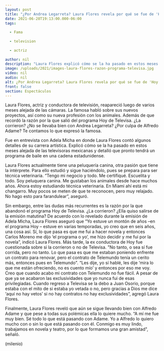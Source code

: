```yaml
---
layout: post
title: "¿Por Andrea Legarreta? Laura Flores revela por qué se fue de 'Hoy'; aclara si sufrió veto de Televisa"
date: 2021-06-28T19:13:00.000-06:00
tags:
  
  - Fama
  
  - television
  
  - actriz
  
author: nil
description: "Laura Flores explicó cómo se la ha pasado en estos meses alejada de las televisoras mexicanas. ¿Fue vetada de Televisa? Te decimos por qué abandonó el programa Hoy. "
image: /uploads/2021/images-laura-flores-razon-programa-televisa.jpg
video: nil
audio: nil
alt: ¿Por Andrea Legarreta? Laura Flores revela por qué se fue de 'Hoy'; aclara si sufrió veto de Televisa
front: false
section: Espectáculos
---
```


Laura Flores, actriz y conductora de televisión, reapareció luego de varios meses alejada de las cámaras. La famosa habló sobre sus nuevos proyectos, así como su nueva profesión con los animales. Además de que recordó la razón por la que salió del programa Hoy de Televisa. ¿La corrieron? ¿No se llevaba bien con Andrea Legarreta? ¿Por culpa de Alfredo Adame? Te contamos lo que expresó la famosa. 

Fue en entrevista con Adela Micha en donde Laura Flores contó algunos detalles de su carrera artística. Explicó cómo se la ha pasado en estos meses alejada de las televisoras mexicanas y detalló que pronto tendrá un programa de baile en una cadena estadunidense. 

Laura Flores actualmente tiene una peluquería canina, otra pasión que tiene la intérprete. Para ello estudió y sigue haciéndolo, pues se prepara para ser técnica veterinaria. “Tengo mi negocio y todo. Me certifiqué. Escuelita y todo. Soy peluquera canina. Me gustaban los animales desde hace muchos años. Ahora estoy estudiando técnica veterinaria. En Miami ahí está mi changarro. Muy pocos se meten de que te reconocen, pero muy relajado. No hago esto para farandulear”, aseguró. 

Sin embargo, entre las dudas más recurrentes es la razón por la que abandonó el programa Hoy de Televisa. ¿La corrieron? ¿Ella quiso salirse de la emisión matutina? De acuerdo con lo revelado durante la emisión de Adela Micha, Laura Flores aseguró que “Yo estuve un montón de años –en el programa Hoy – estuve en varias temporadas, yo creo que en seis años, una cosa así. Sí, lo que pasa es que me fui a hacer novela y entonces Carlos Moreno me dijo ‘el programa o yo’, me hizo decidir y me fui por la novela”, indicó Laura Flores. 
Más tarde, la ex conductora de Hoy fue cuestionada sobre si la corrieron o no de Televisa. 
"No tanto, o sea sí fue corrida, pero no tanto. Lo que pasa es que me estaban poniendo enfrente un contrato para renovar, pero el contrato de Telemundo tenía un cerito más, entonces pues en Telemundo". 
“Les dije, yo sí hablé, les dije ‘mira lo que me están ofreciendo, no es cuento mío’ y entonces por eso me voy. Creo que cuando acabo mi contrato con Telemundo no fue fácil. A pesar de que ya se acabaron las exclusividades que yo nunca fui de esas privilegiadas. Cuando regreso a Televisa se la debo a Juan Osorio, porque estaba con el mito de si estaba yo vetada o no, pero gracias a Dios me dice ‘aquí no hay vetos’ si no hay contratos no hay exclusividades”, agregó Laura Flores. 

Finalmente, Laura Flores reveló que aún se sigue llevando bien con Alfredo Adame y que pese a todas sus polémicas ella lo quiere mucho. “A mí me fue muy bien. Sé todo lo que está pasando con Adame. Yo a Alfredo lo quiero mucho con o sin lo que está pasando con él. Conmigo es muy lindo, trabajamos en novela y teatro, por lo que formamos una gran amistad", señaló. 

(milenio)